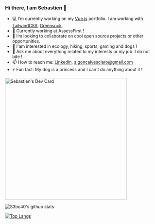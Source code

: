 ### Hi there, I am Sebastien 👋

- :computer: I’m currently working on my [Vue.js](https://v3.vuejs.org/) portfolio. I am working with [TailwindCSS](https://tailwindcss.com/), [Greensock](https://greensock.com/).
- :loudspeaker: Currently working at AssessFirst !
- :busts_in_silhouette: I’m looking to collaborate on cool open source projects or other opportunities.
- :stars: I'am interested in ecology, hiking, sports, gaming and dogs !
- 💬 Ask me about everything related to my interests or my job. I do not bite !
- 📫 How to reach me: [LinkedIn](https://www.linkedin.com/in/sgoncalvesclaro-bioinfo/), [s.goncalvesclaro@gmail.com](mailto:s.goncalvesclaro@gmail.com)
- ⚡ Fun fact: My dog is a princess and I can't do anything about it !  

<a href="https://app.daily.dev/s3bc40"><img src="https://api.daily.dev/devcards/ff4cb161434f4f18966d9b5c31f23b7e.png?r=f4r" width="400" alt="Sebastien's Dev Card"/></a>

![S3bc40's github stats](https://github-readme-stats.vercel.app/api?username=s3bc40&show_icons=true&theme=synthwave)

[![Top Langs](https://github-readme-stats.vercel.app/api/top-langs/?username=s3bc40&hide=jupyter%20notebook&langs_count=5)](https://github.com/anuraghazra/github-readme-stats)
